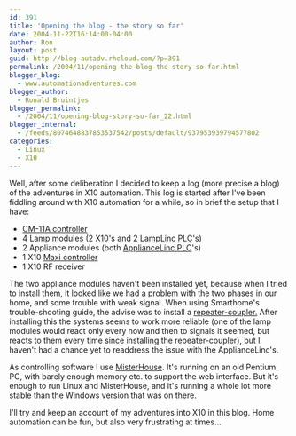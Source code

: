 ```yaml
---
id: 391
title: 'Opening the blog - the story so far'
date: 2004-11-22T16:14:00-04:00
author: Ron
layout: post
guid: http://blog-autadv.rhcloud.com/?p=391
permalink: /2004/11/opening-the-blog-the-story-so-far.html
blogger_blog:
  - www.automationadventures.com
blogger_author:
  - Ronald Bruintjes
blogger_permalink:
  - /2004/11/opening-blog-story-so-far_22.html
blogger_internal:
  - /feeds/8074648837853537542/posts/default/937953939794577802
categories:
  - Linux
  - X10
---
```

Well, after some deliberation I decided to keep a log (more precise a blog) of the adventures in X10 automation. This log is started after I've been fiddling around with X10 automation for a while, so in brief the setup that I have:

  * [CM-11A controller](http://www.smarthome.com/1142.html)
  * 4 Lamp modules (2 [X10](http://www.smarthome.com/2000.html)'s and 2 [LampLinc PLC](http://www.smarthome.com/2000S.html)'s)
  * 2 Appliance modules (both [ApplianceLinc PLC](http://www.smarthome.com/2002S.html)'s)
  * 1 X10 [Maxi controller](http://www.smarthome.com/4020.html)
  * 1 X10 RF receiver

The two appliance modules haven't been installed yet, because when I tried to install them, it looked like we had a problem with the two phases in our home, and some trouble with weak signal. When using Smarthome's trouble-shooting guide, the advise was to install a [repeater-coupler.](http://www.smarthome.com/4826a.html) After installing this the systems seems to work more reliable (one of the lamp modules would react only every now and then to signals it seemed, but reacts to them every time since installing the repeater-coupler), but I haven't had a chance yet to readdress the issue with the ApplianceLinc's.

As controlling software I use [MisterHouse](http://www.misterhouse.net/). It's running on an old Pentium PC, with barely enough memory etc. to support the web interface. But it's enough to run Linux and MisterHouse, and it's running a whole lot more stable than the Windows version that was on there.

I'll try and keep an account of my adventures into X10 in this blog. Home automation can be fun, but also very frustrating at times...